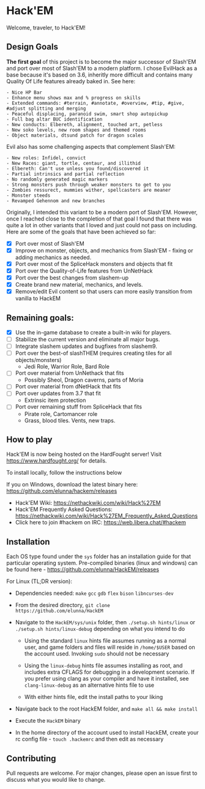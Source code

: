 # Hack'EM

Welcome, traveler, to Hack'EM!  

## Design Goals

**The first goal** of this project is to become the major successor of Slash'EM and port over most of Slash'EM to a modern platform. I chose EvilHack as a base because it's based on 3.6, inheritly more difficult and contains many Quality Of Life features already baked in. See here:

	- Nice HP Bar
	- Enhance menu shows max and % progress on skills
	- Extended commands: #terrain, #annotate, #overview, #tip, #give, #adjust splitting and merging
	- Peaceful displacing, paranoid swim, smart shop autopickup
	- Full bag altar BUC identification
	- New conducts: Elbereth, alignment, touched art, petless
	- New soko levels, new room shapes and themed rooms
	- Object materials, dtsund patch for dragon scales

Evil also has some challenging aspects that complement Slash'EM:

	- New roles: Infidel, convict
	- New Races: giant, tortle, centaur, and illithid
	- Elbereth: Can't use unless you found/discovered it
	- Partial intrinsics and partial reflection
	- No randomly generated magic markers
	- Strong monsters push through weaker monsters to get to you
	- Zombies ressurect, mummies wither, spellcasters are meaner
	- Monster steeds
    - Revamped Gehennom and new branches

Originally, I intended this variant to be a modern port of Slash'EM. However, once I reached close to the completion of that goal I found that there was quite a lot in other variants that I loved and just could not pass on including. Here are some of the goals that have been achieved so far:

- [x] Port over most of Slash'EM
- [x] Improve on monster, objects, and mechanics from Slash'EM - fixing or adding mechanics as needed.
- [x] Port over most of the SpliceHack monsters and objects that fit
- [x] Port over the Quality-of-Life features from UnNetHack
- [x] Port over the best changes from slashem-up
- [x] Create brand new material, mechanics, and levels.
- [x] Remove/edit Evil content so that users can more easily transition from vanilla to HackEM

## Remaining goals:

- [x] Use the in-game database to create a built-in wiki for players.
- [ ] Stabilize the current version and eliminate all major bugs.
- [ ] Integrate slashem updates and bugfixes from slashem9.
- [ ] Port over the best-of slashTHEM (requires creating tiles for all objects/monsters)
  - Jedi Role, Warrior Role, Bard Role
- [ ] Port over material from UnNethack that fits
  - Possibly Sheol, Dragon caverns, parts of Moria
- [ ] Port over material from dNetHack that fits
- [ ] Port over updates from 3.7 that fit
  - Extrinsic item protection
- [ ] Port over remaining stuff from SpliceHack that fits
  - Pirate role, Cartomancer role
  - Grass, blood tiles. Vents, new traps. 

## How to play

Hack'EM is now being hosted on the HardFought server!  Visit https://www.hardfought.org/ for details.

To install locally, follow the instructions below

If you on Windows, download the latest binary here: https://github.com/elunna/hackem/releases 

* Hack'EM Wiki: https://nethackwiki.com/wiki/Hack%27EM
* Hack'EM Frequently Asked Questions: https://nethackwiki.com/wiki/Hack%27EM_Frequently_Asked_Questions
* Click here to join #hackem on IRC: https://web.libera.chat/#hackem

## Installation

Each OS type found under the `sys` folder has an installation guide for that
particular operating system. Pre-compiled binaries (linux and windows) can be
found here - https://github.com/elunna/HackEM/releases

For Linux (TL;DR version):
- Dependencies needed: `make` `gcc` `gdb` `flex` `bison` `libncurses-dev`
- From the desired directory, `git clone https://github.com/elunna/HackEM`
- Navigate to the `HackEM/sys/unix` folder, then `./setup.sh hints/linux` or
  `./setup.sh hints/linux-debug` depending on what you intend to do

  - Using the standard `linux` hints file assumes running as a normal user, and
  game folders and files will reside in `/home/$USER` based on the account used.
  Invoking `sudo` should not be necessary

  - Using the `linux-debug` hints file assumes installing as root, and includes
  extra CFLAGS for debugging in a development scenario. If you prefer using clang
  as your compiler and have it installed, see `clang-linux-debug` as an alternative
  hints file to use

  - With either hints file, edit the install paths to your liking
- Navigate back to the root HackEM folder, and `make all && make install`
- Execute the `HackEM` binary
- In the home directory of the account used to install HackEM, create your
  rc config file - `touch .hackemrc` and then edit as necessary

## Contributing

Pull requests are welcome. For major changes, please open an issue first to discuss what you would like to change.